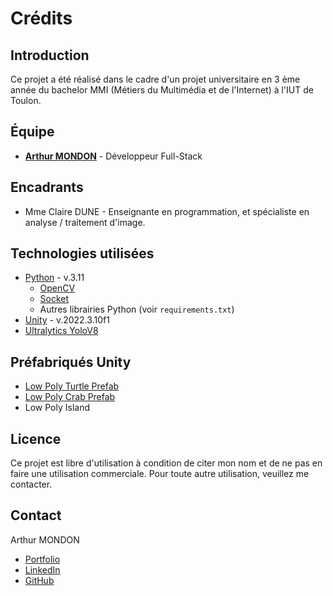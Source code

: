 ﻿# Crédits

## Introduction
Ce projet a été réalisé dans le cadre d'un projet universitaire en 3 ème année du bachelor MMI (Métiers du Multimédia et de l'Internet) à l'IUT de Toulon.

## Équipe
- [**Arthur MONDON**](https://mondon.pro) - Développeur Full-Stack

## Encadrants
- Mme Claire DUNE - Enseignante en programmation, et spécialiste en analyse / traitement d'image.

## Technologies utilisées
- [Python](https://www.python.org/) - v.3.11
  - [OpenCV](https://opencv.org/)
  - [Socket](https://docs.python.org/3/library/socket.html)
  - Autres librairies Python (voir `requirements.txt`)
- [Unity](https://unity.com/fr) - v.2022.3.10f1
- [Ultralytics YoloV8](https://www.ultralytics.com/fr/yolo)

## Préfabriqués Unity
- [Low Poly Turtle Prefab](https://www.turbosquid.com/fr/3d-models/turtle-rigged-3d-1503530)
- [Low Poly Crab Prefab](https://www.turbosquid.com/fr/3d-models/lowpoly-crab-3d-model-1806921)
- Low Poly Island  

## Licence
Ce projet est libre d'utilisation à condition de citer mon nom et de ne pas en faire une utilisation commerciale. Pour toute autre utilisation, veuillez me contacter.

## Contact
Arthur MONDON
- [Portfolio](https://mondon.pro)
- [LinkedIn](https://www.linkedin.com/in/arthur-mondon-25147b21b/)
- [GitHub](https://github.com/arthur-mdn)

